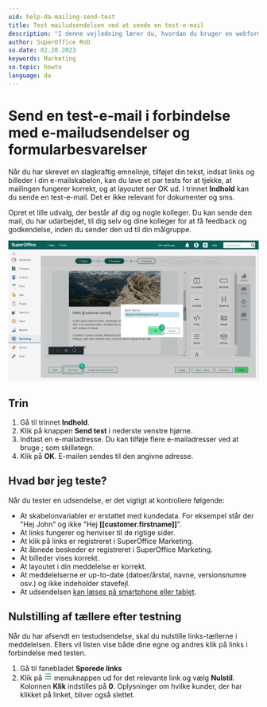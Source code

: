 ```yaml
---
uid: help-da-mailing-send-test
title: Test mailudsendelsen ved at sende en test-e-mail
description: "I denne vejledning lærer du, hvordan du bruger en webformular."
author: SuperOffice RnD
so.date: 02.20.2023
keywords: Marketing
so.topic: howto
language: da
---
```


# Send en test-e-mail i forbindelse med e-mailudsendelser og formularbesvarelser

Når du har skrevet en slagkraftig emnelinje, tilføjet din tekst, indsat links og billeder i din e-mailskabelon, kan du lave et par tests for at tjekke, at mailingen fungerer korrekt, og at layoutet ser OK ud. I trinnet **Indhold** kan du sende en test-e-mail. Det er ikke relevant for dokumenter og sms.

Opret et lille udvalg, der består af dig og nogle kolleger. Du kan sende den mail, du har udarbejdet, til dig selv og dine kolleger for at få feedback og godkendelse, inden du sender den ud til din målgruppe.

![Test din mailudsendelse, før du sender den bredt ud -screenshot][img2]

## Trin

1. Gå til trinnet **Indhold**.
2. Klik på knappen **Send test** i nederste venstre hjørne.
3. Indtast en e-mailadresse. Du kan tilføje flere e-mailadresser ved at bruge ; som skilletegn.
4. Klik på **OK**. E-mailen sendes til den angivne adresse.

## Hvad bør jeg teste?

Når du tester en udsendelse, er det vigtigt at kontrollere følgende:

* At skabelonvariabler er erstattet med kundedata. For eksempel står der "Hej John" og ikke "Hej **\[\[customer.firstname\]\]**".
* At links fungerer og henviser til de rigtige sider.
* At klik på links er registreret i SuperOffice Marketing.
* At åbnede beskeder er registreret i SuperOffice Marketing.
* At billeder vises korrekt.
* At layoutet i din meddelelse er korrekt.
* At meddelelserne er up-to-date (datoer/årstal, navne, versionsnumre osv.) og ikke indeholder stavefejl.
* At udsendelsen [kan læses på smartphone eller tablet][1].

## Nulstilling af tællere efter testning

Når du har afsendt en testudsendelse, skal du nulstille links-tællerne i meddelelsen. Ellers vil listen vise både dine egne og andres klik på links i forbindelse med testen.

1. Gå til fanebladet **Sporede links**
2. Klik på ![ikonet][img1] menuknappen ud for det relevante link og vælg **Nulstil**. Kolonnen **Klik** indstilles på **0**. Oplysninger om hvilke kunder, der har klikket på linket, bliver også slettet.

<!-- Referenced links -->
[1]: ../../../learn/customize-for-mobile.md

<!-- Referenced images -->
[img1]: ../../../../../media/icons/btn-menu.png
[img2]: ../../../../../media/loc/en/marketing/test-mailing.png
